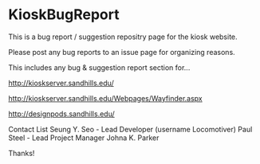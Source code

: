KioskBugReport
==============

This is a bug report / suggestion repositry page for the kiosk website. 

Please post any bug reports to an issue page for organizing reasons.



This includes any bug & suggestion report section for...

http://kioskserver.sandhills.edu/
 
http://kioskserver.sandhills.edu/Webpages/Wayfinder.aspx
 
http://designpods.sandhills.edu/

Contact List
  Seung Y. Seo - Lead Developer (username Locomotiver)
  Paul Steel - Lead Project Manager 
  Johna K. Parker
  

Thanks!


